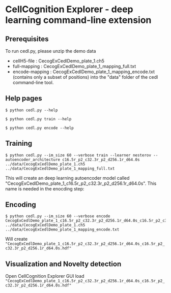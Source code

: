 # CellCognition Explorer - deep learning command-line extension


## Prerequisites

To run cedl.py, please unzip the demo data 

* cellH5-file    : CecogExCedlDemo_plate_1.ch5
* full-mapping   : CecogExCedlDemo_plate_1_mapping_full.txt
* encode-mapping : CecogExCedlDemo_plate_1_mapping_encode.txt
                       (contains only a subset of positions)
into the "data" folder of the cedl command-line tool.
 
## Help pages
```
$ python cedl.py --help

$ python cedl.py train --help

$ python cedl.py encode --help
``` 
 
## Training

```
$ python cedl.py --im_size 60 --verbose train --learner nesterov --autoencoder_architecture c16.5r_p2_c32.3r_p2_d256.1r_d64.0s ../data/CecogExCedlDemo_plate_1.ch5 ../data/CecogExCedlDemo_plate_1_mapping_full.txt
```

This will create an deep learning autoencoder model called "CecogExCedlDemo_plate_1_c16.5r_p2_c32.3r_p2_d256.1r_d64.0s".
 This name is needed in the enocding step:

## Encoding
```
$ python cedl.py --im_size 60 --verbose encode CecogExCedlDemo_plate_1_c16.5r_p2_c32.3r_p2_d256.1r_d64.0s_c16.5r_p2_c32.3r_p2_d256.1r_d64.0s ../data/CecogExCedlDemo_plate_1.ch5 ../data/CecogExCedlDemo_plate_1_mapping_encode.txt
```
Will create `"CecogExCedlDemo_plate_1_c16.5r_p2_c32.3r_p2_d256.1r_d64.0s_c16.5r_p2_c32.3r_p2_d256.1r_d64.0s.hdf"`

## Visualization and Novelty detection

Open CellCognition Explorer GUI load `"CecogExCedlDemo_plate_1_c16.5r_p2_c32.3r_p2_d256.1r_d64.0s_c16.5r_p2_c32.3r_p2_d256.1r_d64.0s.hdf"`
 

